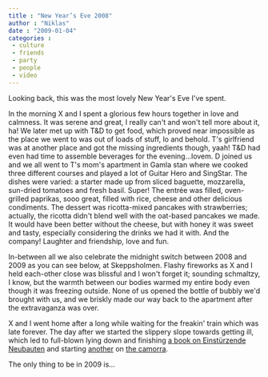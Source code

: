 ```yaml
---
title : "New Year’s Eve 2008"
author : "Niklas"
date : "2009-01-04"
categories : 
 - culture
 - friends
 - party
 - people
 - video
---
```


Looking back, this was the most lovely New Year's Eve I've spent.

In the morning X and I spent a glorious few hours together in love and calmness. It was serene and great, I really can't and won't tell more about it, ha! We later met up with T&D to get food, which proved near impossible as the place we went to was out of loads of stuff, lo and behold. T's girlfriend was at another place and got the missing ingredients though, yaah! T&D had even had time to assemble beverages for the evening...lovem. D joined us and we all went to T's mom's apartment in Gamla stan where we cooked three different courses and played a lot of Guitar Hero and SingStar. The dishes were varied: a starter made up from sliced baguette, mozzarella, sun-dried tomatoes and fresh basil. Super! The entrée was filled, oven-grilled paprikas, sooo great, filled with rice, cheese and other delicious condiments. The dessert was ricotta-mixed pancakes with strawberries; actually, the ricotta didn't blend well with the oat-based pancakes we made. It would have been better without the cheese, but with honey it was sweet and tasty, especially considering the drinks we had it with. And the company! Laughter and friendship, love and fun.

In-between all we also celebrate the midnight switch between 2008 and 2009 as you can see below, at Skeppsholmen. Flashy fireworks as X and I held each-other close was blissful and I won't forget it; sounding schmaltzy, I know, but the warmth between our bodies warmed my entire body even though it was freezing outside. None of us opened the bottle of bubbly we'd brought with us, and we briskly made our way back to the apartment after the extravaganza was over.

  

X and I went home after a long while waiting for the freakin' train which was late forever. The day after we started the slippery slope towards getting ill, which led to full-blown lying down and finishing [a book on Einstürzende Neubauten](http://allconsuming.net/item/view/5518781) and starting [another](http://allconsuming.net/item/view/5536024) on [the camorra](http://en.wikipedia.org/wiki/Camorra).

The only thing to be in 2009 is...
